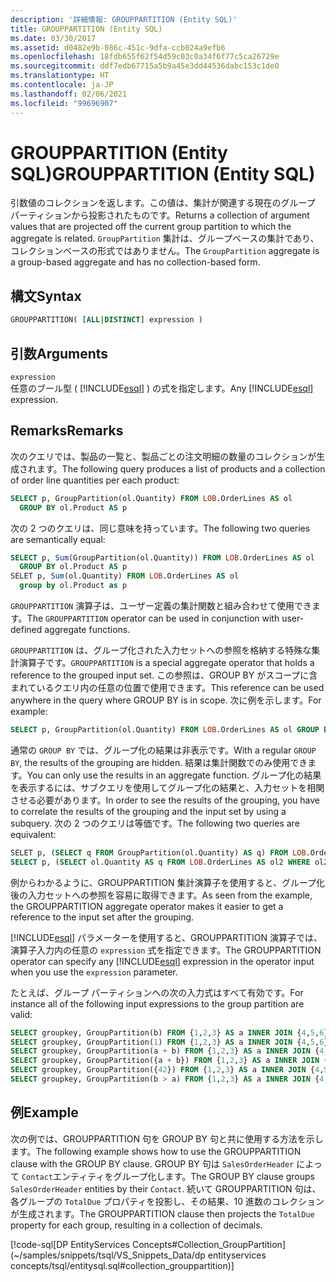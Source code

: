 ```yaml
---
description: '詳細情報: GROUPPARTITION (Entity SQL)'
title: GROUPPARTITION (Entity SQL)
ms.date: 03/30/2017
ms.assetid: d0482e9b-086c-451c-9dfa-ccb024a9efb6
ms.openlocfilehash: 18fdb655f62f54d59c03c0a34f6f77c5ca26729e
ms.sourcegitcommit: ddf7edb67715a5b9a45e3dd44536dabc153c1de0
ms.translationtype: HT
ms.contentlocale: ja-JP
ms.lasthandoff: 02/06/2021
ms.locfileid: "99696907"
---
```

# <a name="grouppartition-entity-sql"></a><span data-ttu-id="5adb9-103">GROUPPARTITION (Entity SQL)</span><span class="sxs-lookup"><span data-stu-id="5adb9-103">GROUPPARTITION (Entity SQL)</span></span>

<span data-ttu-id="5adb9-104">引数値のコレクションを返します。この値は、集計が関連する現在のグループ パーティションから投影されたものです。</span><span class="sxs-lookup"><span data-stu-id="5adb9-104">Returns a collection of argument values that are projected off the current group partition to which the aggregate is related.</span></span> <span data-ttu-id="5adb9-105">`GroupPartition` 集計は、グループベースの集計であり、コレクションベースの形式ではありません。</span><span class="sxs-lookup"><span data-stu-id="5adb9-105">The `GroupPartition` aggregate is a group-based aggregate and has no collection-based form.</span></span>  
  
## <a name="syntax"></a><span data-ttu-id="5adb9-106">構文</span><span class="sxs-lookup"><span data-stu-id="5adb9-106">Syntax</span></span>  
  
```sql  
GROUPPARTITION( [ALL|DISTINCT] expression )  
```  
  
## <a name="arguments"></a><span data-ttu-id="5adb9-107">引数</span><span class="sxs-lookup"><span data-stu-id="5adb9-107">Arguments</span></span>  

 `expression`  
 <span data-ttu-id="5adb9-108">任意のブール型 ( [!INCLUDE[esql](../../../../../../includes/esql-md.md)] ) の式を指定します。</span><span class="sxs-lookup"><span data-stu-id="5adb9-108">Any [!INCLUDE[esql](../../../../../../includes/esql-md.md)] expression.</span></span>  
  
## <a name="remarks"></a><span data-ttu-id="5adb9-109">Remarks</span><span class="sxs-lookup"><span data-stu-id="5adb9-109">Remarks</span></span>  

 <span data-ttu-id="5adb9-110">次のクエリでは、製品の一覧と、製品ごとの注文明細の数量のコレクションが生成されます。</span><span class="sxs-lookup"><span data-stu-id="5adb9-110">The following query produces a list of products and a collection of order line quantities per each product:</span></span>  
  
```sql  
SELECT p, GroupPartition(ol.Quantity) FROM LOB.OrderLines AS ol
  GROUP BY ol.Product AS p
```  
  
 <span data-ttu-id="5adb9-111">次の 2 つのクエリは、同じ意味を持っています。</span><span class="sxs-lookup"><span data-stu-id="5adb9-111">The following two queries are semantically equal:</span></span>  
  
```sql  
SELECT p, Sum(GroupPartition(ol.Quantity)) FROM LOB.OrderLines AS ol
  GROUP BY ol.Product AS p
SELET p, Sum(ol.Quantity) FROM LOB.OrderLines AS ol
  group by ol.Product as p  
```  
  
 <span data-ttu-id="5adb9-112">`GROUPPARTITION` 演算子は、ユーザー定義の集計関数と組み合わせて使用できます。</span><span class="sxs-lookup"><span data-stu-id="5adb9-112">The `GROUPPARTITION` operator can be used in conjunction with user-defined aggregate functions.</span></span>  
  
<span data-ttu-id="5adb9-113">`GROUPPARTITION` は、グループ化された入力セットへの参照を格納する特殊な集計演算子です。</span><span class="sxs-lookup"><span data-stu-id="5adb9-113">`GROUPPARTITION` is a special aggregate operator that holds a reference to the grouped input set.</span></span> <span data-ttu-id="5adb9-114">この参照は、GROUP BY がスコープに含まれているクエリ内の任意の位置で使用できます。</span><span class="sxs-lookup"><span data-stu-id="5adb9-114">This reference can be used anywhere in the query where GROUP BY is in scope.</span></span> <span data-ttu-id="5adb9-115">次に例を示します。</span><span class="sxs-lookup"><span data-stu-id="5adb9-115">For example:</span></span>
  
```sql  
SELECT p, GroupPartition(ol.Quantity) FROM LOB.OrderLines AS ol GROUP BY ol.Product AS p
```  
  
 <span data-ttu-id="5adb9-116">通常の `GROUP BY` では、グループ化の結果は非表示です。</span><span class="sxs-lookup"><span data-stu-id="5adb9-116">With a regular `GROUP BY`, the results of the grouping are hidden.</span></span> <span data-ttu-id="5adb9-117">結果は集計関数でのみ使用できます。</span><span class="sxs-lookup"><span data-stu-id="5adb9-117">You can only use the results in an aggregate function.</span></span> <span data-ttu-id="5adb9-118">グループ化の結果を表示するには、サブクエリを使用してグループ化の結果と、入力セットを相関させる必要があります。</span><span class="sxs-lookup"><span data-stu-id="5adb9-118">In order to see the results of the grouping, you have to correlate the results of the grouping and the input set by using a subquery.</span></span> <span data-ttu-id="5adb9-119">次の 2 つのクエリは等価です。</span><span class="sxs-lookup"><span data-stu-id="5adb9-119">The following two queries are equivalent:</span></span>  
  
```sql  
SELET p, (SELECT q FROM GroupPartition(ol.Quantity) AS q) FROM LOB.OrderLines AS ol GROUP BY ol.Product AS p
SELECT p, (SELECT ol.Quantity AS q FROM LOB.OrderLines AS ol2 WHERE ol2.Product = p) FROM LOB.OrderLines AS ol GROUP BY ol.Product AS p
```  
  
 <span data-ttu-id="5adb9-120">例からわかるように、GROUPPARTITION 集計演算子を使用すると、グループ化後の入力セットへの参照を容易に取得できます。</span><span class="sxs-lookup"><span data-stu-id="5adb9-120">As seen from the example, the GROUPPARTITION aggregate operator makes it easier to get a reference to the input set after the grouping.</span></span>  
  
 <span data-ttu-id="5adb9-121">[!INCLUDE[esql](../../../../../../includes/esql-md.md)] パラメーターを使用すると、GROUPPARTITION 演算子では、演算子入力内の任意の `expression` 式を指定できます。</span><span class="sxs-lookup"><span data-stu-id="5adb9-121">The GROUPPARTITION operator can specify any [!INCLUDE[esql](../../../../../../includes/esql-md.md)] expression in the operator input when you use the `expression` parameter.</span></span>  
  
 <span data-ttu-id="5adb9-122">たとえば、グループ パーティションへの次の入力式はすべて有効です。</span><span class="sxs-lookup"><span data-stu-id="5adb9-122">For instance all of the following input expressions to the group partition are valid:</span></span>  
  
```sql  
SELECT groupkey, GroupPartition(b) FROM {1,2,3} AS a INNER JOIN {4,5,6} AS b ON true GROUP BY a AS groupkey
SELECT groupkey, GroupPartition(1) FROM {1,2,3} AS a INNER JOIN {4,5,6} AS b ON true GROUP BY a AS groupkey
SELECT groupkey, GroupPartition(a + b) FROM {1,2,3} AS a INNER JOIN {4,5,6} AS b ON true GROUP BY a AS groupkey
SELECT groupkey, GroupPartition({a + b}) FROM {1,2,3} AS a INNER JOIN {4,5,6} AS b ON true GROUP BY a AS groupkey  
SELECT groupkey, GroupPartition({42}) FROM {1,2,3} AS a INNER JOIN {4,5,6} AS b ON true GROUP BY a AS groupkey  
SELECT groupkey, GroupPartition(b > a) FROM {1,2,3} AS a INNER JOIN {4,5,6} AS b ON true GROUP BY a AS groupkey  
```  
  
## <a name="example"></a><span data-ttu-id="5adb9-123">例</span><span class="sxs-lookup"><span data-stu-id="5adb9-123">Example</span></span>  

 <span data-ttu-id="5adb9-124">次の例では、GROUPPARTITION 句を GROUP BY 句と共に使用する方法を示します。</span><span class="sxs-lookup"><span data-stu-id="5adb9-124">The following example shows how to use the GROUPPARTITION clause with the GROUP BY clause.</span></span> <span data-ttu-id="5adb9-125">GROUP BY 句は `SalesOrderHeader` によって `Contact`エンティティをグループ化します。</span><span class="sxs-lookup"><span data-stu-id="5adb9-125">The GROUP BY clause groups `SalesOrderHeader` entities by their `Contact`.</span></span> <span data-ttu-id="5adb9-126">続いて GROUPPARTITION 句は、各グループの `TotalDue` プロパティを投影し、その結果、10 進数のコレクションが生成されます。</span><span class="sxs-lookup"><span data-stu-id="5adb9-126">The GROUPPARTITION clause then projects the `TotalDue` property for each group, resulting in a collection of decimals.</span></span>  
  
 [!code-sql[DP EntityServices Concepts#Collection_GroupPartition](~/samples/snippets/tsql/VS_Snippets_Data/dp entityservices concepts/tsql/entitysql.sql#collection_grouppartition)]
